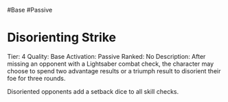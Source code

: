 #Base 
#Passive 

# Disorienting Strike
Tier: 4
Quality: Base
Activation: Passive
Ranked: No
Description: After missing an opponent with a Lightsaber combat check, the character may choose to spend two advantage results or a triumph result to disorient their foe for three rounds. 

Disoriented opponents add a setback dice to all skill checks.